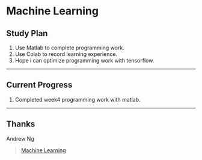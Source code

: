 # Machine Learning
## Study Plan
1. Use Matlab to complete programming work.
2. Use Colab to record learning experience.
3. Hope i can optimize programming work with tensorflow.
***
## Current Progress
1. Completed week4 programming work with matlab.

***
## Thanks
Andrew Ng  
>[Machine Learning](https://www.coursera.org/learn/machine-learning/home/welcome)
